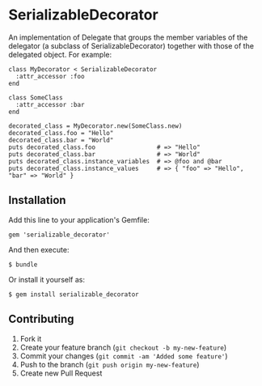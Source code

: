 # SerializableDecorator

An implementation of Delegate that groups the member variables of the delegator (a subclass of SerializableDecorator) together with those of the delegated object.  For example:

    class MyDecorator < SerializableDecorator
      :attr_accessor :foo
    end

    class SomeClass
      :attr_accessor :bar
    end

    decorated_class = MyDecorator.new(SomeClass.new)
    decorated_class.foo = "Hello"
    decorated_class.bar = "World"
    puts decorated_class.foo                 # => "Hello"
    puts decorated_class.bar                 # => "World"
    puts decorated_class.instance_variables  # => @foo and @bar
    puts decorated_class.instance_values     # => { "foo" => "Hello", "bar" => "World" }

## Installation

Add this line to your application's Gemfile:

    gem 'serializable_decorator'

And then execute:

    $ bundle

Or install it yourself as:

    $ gem install serializable_decorator

## Contributing

1. Fork it
2. Create your feature branch (`git checkout -b my-new-feature`)
3. Commit your changes (`git commit -am 'Added some feature'`)
4. Push to the branch (`git push origin my-new-feature`)
5. Create new Pull Request
